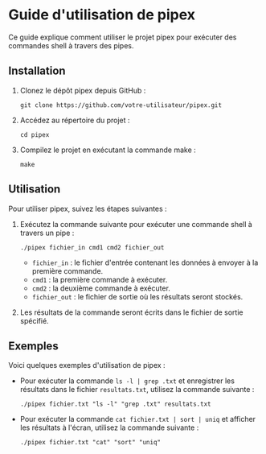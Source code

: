 # Guide d'utilisation de pipex

Ce guide explique comment utiliser le projet pipex pour exécuter des commandes shell à travers des pipes.

## Installation

1. Clonez le dépôt pipex depuis GitHub :

    ```shell
    git clone https://github.com/votre-utilisateur/pipex.git
    ```

2. Accédez au répertoire du projet :

    ```shell
    cd pipex
    ```

3. Compilez le projet en exécutant la commande make :

    ```shell
    make
    ```

## Utilisation

Pour utiliser pipex, suivez les étapes suivantes :

1. Exécutez la commande suivante pour exécuter une commande shell à travers un pipe :

    ```shell
    ./pipex fichier_in cmd1 cmd2 fichier_out
    ```

    - `fichier_in` : le fichier d'entrée contenant les données à envoyer à la première commande.
    - `cmd1` : la première commande à exécuter.
    - `cmd2` : la deuxième commande à exécuter.
    - `fichier_out` : le fichier de sortie où les résultats seront stockés.

2. Les résultats de la commande seront écrits dans le fichier de sortie spécifié.

## Exemples

Voici quelques exemples d'utilisation de pipex :

- Pour exécuter la commande `ls -l | grep .txt` et enregistrer les résultats dans le fichier `resultats.txt`, utilisez la commande suivante :

  ```shell
  ./pipex fichier.txt "ls -l" "grep .txt" resultats.txt
  ```

- Pour exécuter la commande `cat fichier.txt | sort | uniq` et afficher les résultats à l'écran, utilisez la commande suivante :

  ```shell
  ./pipex fichier.txt "cat" "sort" "uniq"
  ```
